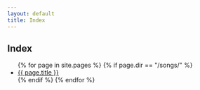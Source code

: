 ```yaml
---
layout: default
title: Index
---
```


## Index

<ul>
  {% for page in site.pages %}
    {% if page.dir == "/songs/" %}
      <li><a href="{{ page.url }}">{{ page.title }}</a></li>
    {% endif %}
  {% endfor %}
</ul>
